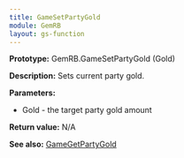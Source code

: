 ```yaml
---
title: GameSetPartyGold
module: GemRB
layout: gs-function
---
```


**Prototype:** GemRB.GameSetPartyGold (Gold)

**Description:** Sets current party gold.

**Parameters:**
  * Gold - the target party gold amount

**Return value:** N/A

**See also:** [GameGetPartyGold](GameGetPartyGold.md)
